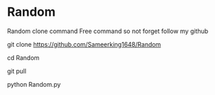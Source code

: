 # Random
Random clone command 
Free command so not forget follow my github

git clone https://github.com/Sameerking1648/Random

cd Random 

git pull

python Random.py


